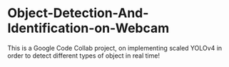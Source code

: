 # Object-Detection-And-Identification-on-Webcam
This is a Google Code Collab project, on implementing scaled YOLOv4 in order to detect different types of object in real time!
